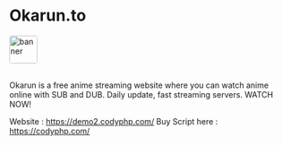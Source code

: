 # Okarun.to
<img style="object-fit: contain; border-radius: 4px; margin-bottom: 16px" src="https://demo2.codyphp.com/assets/img/logo.png?v=1.1" alt="banner" height="50">

Okarun is a free anime streaming website where you can watch anime online with SUB and DUB. Daily update, fast streaming servers. WATCH NOW!

Website : https://demo2.codyphp.com/
Buy Script here : https://codyphp.com/

